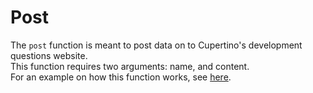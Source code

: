 # Post
The `post` function is meant to post data on to Cupertino's development questions website.  
This function requires two arguments: name, and content.  
For an example on how this function works, see [here](https://github.com/Cupertino-Development/docs/tree/master/Atlas/Post/example.js).